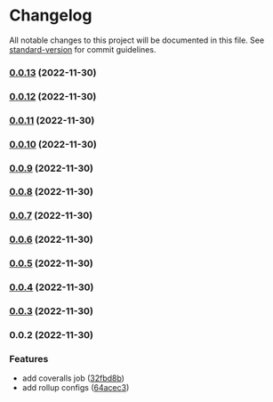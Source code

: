 # Changelog

All notable changes to this project will be documented in this file. See [standard-version](https://github.com/conventional-changelog/standard-version) for commit guidelines.

### [0.0.13](https://github.com/Eyes22798/vue-component-template/compare/v0.0.12...v0.0.13) (2022-11-30)

### [0.0.12](https://github.com/Eyes22798/vue-component-template/compare/v0.0.11...v0.0.12) (2022-11-30)

### [0.0.11](https://github.com/Eyes22798/vue-component-template/compare/v0.0.10...v0.0.11) (2022-11-30)

### [0.0.10](https://github.com/Eyes22798/vue-component-template/compare/v0.0.9...v0.0.10) (2022-11-30)

### [0.0.9](https://github.com/Eyes22798/vue-component-template/compare/v0.0.8...v0.0.9) (2022-11-30)

### [0.0.8](https://github.com/Eyes22798/vue-component-template/compare/v0.0.7...v0.0.8) (2022-11-30)

### [0.0.7](https://github.com/Eyes22798/vue-component-template/compare/v0.0.6...v0.0.7) (2022-11-30)

### [0.0.6](https://github.com/Eyes22798/vue-component-template/compare/v0.0.5...v0.0.6) (2022-11-30)

### [0.0.5](https://github.com/Eyes22798/vue-component-template/compare/v0.0.4...v0.0.5) (2022-11-30)

### [0.0.4](https://github.com/Eyes22798/vue-component-template/compare/v0.0.3...v0.0.4) (2022-11-30)

### [0.0.3](https://github.com/Eyes22798/vue-component-template/compare/v0.0.2...v0.0.3) (2022-11-30)

### 0.0.2 (2022-11-30)


### Features

* add coveralls job ([32fbd8b](https://github.com/Eyes22798/vue-component-template/commit/32fbd8b88ec8e529b291147031297ccc63ba434f))
* add rollup configs ([64acec3](https://github.com/Eyes22798/vue-component-template/commit/64acec32524f9b64e682eb536b15b53608b85524))
